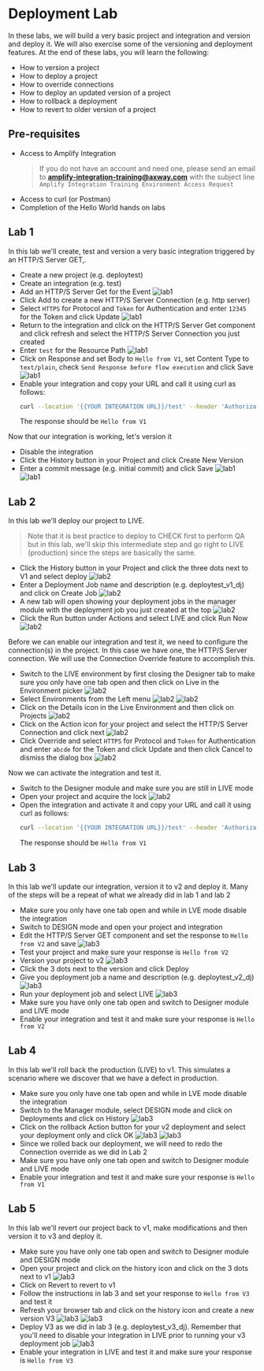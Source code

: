 # Deployment Lab

In these labs, we will build a very basic project and integration and version and deploy it. We will also exercise some of the versioning and deployment features. At the end of these labs, you will learn the following:

* How to version a project
* How to deploy a project
* How to override connections
* How to deploy an updated version of a project
* How to rollback a deployment
* How to revert to older version of a project

## Pre-requisites

* Access to Amplify Integration
  > If you do not have an account and need one, please send an email to **[amplify-integration-training@axway.com](mailto:amplify-integration-training@axway.com?subject=Amplify%20Fusion%20-%20Training%20Environment%20Access%20Request&body=Hi%2C%0D%0A%0D%0ACould%20you%20provide%20me%20with%20access%20to%20an%20environment%20where%20I%20can%20practice%20the%20Amplify%20Fusion%20e-Learning%20labs%20%3F%0D%0A%0D%0ABest%20Regards.%0D%0A)** with the subject line `Amplify Integration Training Environment Access Request`
* Access to curl (or Postman)
* Completion of the Hello World hands on labs

## Lab 1

In this lab we'll create, test and version a very basic integration triggered by an HTTP/S Server GET,.

* Create a new project (e.g. deploytest)
* Create an integration (e.g. test)
* Add an HTTP/S Server Get for the Event
![lab1](images/lab1-event-1.png)
* Click Add to create a new HTTP/S Server Connection (e.g. http server)
* Select `HTTPS` for Protocol and `Token` for Authentication and enter `12345` for the Token and click Update
![lab1](images/lab1-httpserver-connection-settings-1.png)
* Return to the integration and click on the HTTP/S Server Get component and click refresh and select the HTTP/S Server Connection you just created
* Enter `test` for the Resource Path
![lab1](images/lab1-httpserver-coomponent-settings-1.png)
* Click on Response and set Body to `Hello from V1`, set Content Type to `text/plain`, check `Send Response before flow execution` and click Save
![lab1](images/lab1-httpserver-coomponent-settings-2.png)
* Enable your integration and copy your URL and call it using curl as follows:
  ```bash
  curl --location '{{YOUR INTEGRATION URL}}/test' --header 'Authorization: Bearer 12345'
  ```
  The response should be `Hello from V1`

Now that our integration is working, let's version it

* Disable the integration
* Click the History button in your Project and click Create New Version
* Enter a commit message (e.g. initial commit) and click Save
![lab1](images/lab1-create-v1-1.png)
![lab1](images/lab1-create-v1-2.png)

## Lab 2

In this lab we'll deploy our project to LIVE.

> Note that it is best practice to deploy to CHECK first to perform QA but in this lab, we'll skip this intermediate step and go right to LIVE (production) since the steps are basically the same.

* Click the History button in your Project and click the three dots next to V1 and select deploy
![lab2](images/lab2-deploy-version-1.png)
* Enter a Deployment Job name and description (e.g. deploytest_v1_dj) and click on Create Job
![lab2](images/lab2-deploy-version-2.png)
* A new tab will open showing your deployment jobs in the manager module with the deployment job you just created at the top
![lab2](images/lab2-deploy-version-3.png)
* Click the Run button under Actions and select LIVE and click Run Now
![lab2](images/lab2-deploy-version-4.png)

Before we can enable our integration and test it, we need to configure the connection(s) in the project. In this case we have one, the HTTP/S Server connection. We will use the Connection Override feature to accomplish this.

* Switch to the LIVE environment by first closing the Designer tab to make sure you only have one tab open and then click on Live in the Environment picker
![lab2](images/lab2-deploy-version-5.png)
* Select Environments from the Left menu
![lab2](images/lab2-deploy-version-6.png)
![lab2](images/lab2-deploy-version-7.png)
* Click on the Details icon in the Live Environment and then click on Projects
![lab2](images/lab2-deploy-version-8.png)
* Click on the Action icon for your project and select the HTTP/S Server Connection and click next
![lab2](images/lab2-deploy-version-9.png)
* Click Override and select `HTTPS` for Protocol and `Token` for Authentication and enter `abcde` for the Token and click Update and then click Cancel to dismiss the dialog box
![lab2](images/lab2-deploy-version-10.png)

Now we can activate the integration and test it.

* Switch to the Designer module and make sure you are still in LIVE mode
* Open your project and acquire the lock
![lab2](images/lab2-deploy-version-11.png)
* Open the integration and activate it and copy your URL and call it using curl as follows:
  ```bash
  curl --location '{{YOUR INTEGRATION URL}}/test' --header 'Authorization: Bearer abcde'
  ```
  The response should be `Hello from V1`

## Lab 3

In this lab we'll update our integration, version it to v2 and deploy it. Many of the steps will be a repeat of what we already did in lab 1 and lab 2

* Make sure you only have one tab open and while in LVE mode disable the integration
* Switch to DESIGN mode and open your project and integration
* Edit the HTTP/S Server GET component and set the response to `Hello from V2` and save
![lab3](images/lab3-deploy-version2-1.png)
* Test your project and make sure your response is `Hello from V2`
* Version your project to v2
![lab3](images/lab3-deploy-version2-2.png)
* Click the 3 dots next to the version and click Deploy
* Give you deployment job a name and description (e.g. deploytest_v2_dj)
![lab3](images/lab3-deploy-version2-3.png)
* Run your deployment job and select LIVE
![lab3](images/lab3-deploy-version2-4.png)
* Make sure you have only one tab open and switch to Designer module and LIVE mode
* Enable your integration and test it and make sure your response is `Hello from V2`

## Lab 4

In this lab we'll roll back the production (LIVE) to v1. This simulates a scenario where we discover that we have a defect in production.

* Make sure you only have one tab open and while in LVE mode disable the integration
* Switch to the Manager module, select DESIGN mode and click on Deployments and click on History
![lab3](images/lab4-rollback-version2-1.png)
* Click on the rollback Action button for your v2 deployment and select your deployment only and click OK
![lab3](images/lab4-rollback-version2-2.png)
![lab3](images/lab4-rollback-version2-3.png)
* Since we rolled back our deployment, we will need to redo the Connection override as we did in Lab 2
* Make sure you have only one tab open and switch to Designer module and LIVE mode
* Enable your integration and test it and make sure your response is `Hello from V1`

## Lab 5

In this lab we'll revert our project back to v1, make modifications and then version it to v3 and deploy it.

* Make sure you have only one tab open and switch to Designer module and DESIGN mode
* Open your project and click on the history icon and click on the 3 dots next to v1
![lab3](images/lab5-deploy-version3-1.png)
* Click on Revert to revert to v1
* Follow the instructions in lab 3 and set your response to `Hello from V3` and test it
* Refresh your browser tab and click on the history icon and create a new version V3
![lab3](images/lab5-deploy-version3-2.png)
![lab3](images/lab5-deploy-version3-3.png)
* Deploy V3 as we did in lab 3 (e.g. deploytest_v3_dj). Remember that you'll need to disable your integration in LIVE prior to running your v3 deployment job
![lab3](images/lab5-deploy-version3-4.png)
* Enable your integration in LIVE and test it and make sure your response is `Hello from V3`
